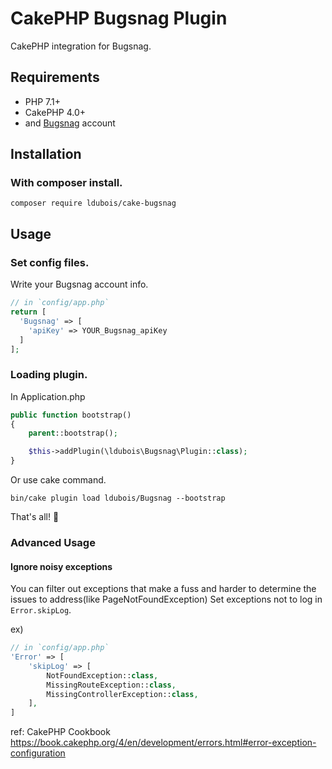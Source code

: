 # CakePHP Bugsnag Plugin
CakePHP integration for Bugsnag.

## Requirements
- PHP 7.1+
- CakePHP 4.0+
- and [Bugsnag](https://Bugsnag.com) account


## Installation
### With composer install.
```
composer require ldubois/cake-bugsnag
```

## Usage

### Set config files.
Write your Bugsnag account info.
```php
// in `config/app.php`
return [
  'Bugsnag' => [
    'apiKey' => YOUR_Bugsnag_apiKey
  ]
];
```

### Loading plugin.
In Application.php
```php
public function bootstrap()
{
    parent::bootstrap();

    $this->addPlugin(\ldubois\Bugsnag\Plugin::class);
}
```

Or use cake command.
```
bin/cake plugin load ldubois/Bugsnag --bootstrap
```

That's all! :tada:

### Advanced Usage

#### Ignore noisy exceptions
You can filter out exceptions that make a fuss and harder to determine the issues to address(like PageNotFoundException)
Set exceptions not to log in `Error.skipLog`.

ex)
```php
// in `config/app.php`
'Error' => [
    'skipLog' => [
        NotFoundException::class,
        MissingRouteException::class,
        MissingControllerException::class,
    ],
]
```

ref: CakePHP Cookbook  
https://book.cakephp.org/4/en/development/errors.html#error-exception-configuration



